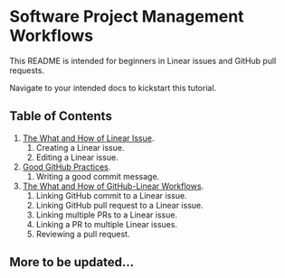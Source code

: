 # Software Project Management Workflows

This README is intended for beginners in Linear issues and GitHub pull requests.

Navigate to your intended docs to kickstart this tutorial.

## Table of Contents
1. [The What and How of Linear Issue](https://yong-zaii.github.io/Linear-Guide/docs/Linear-Issue).
   1. Creating a Linear issue.
   2. Editing a Linear issue.
2. [Good GitHub Practices](https://yong-zaii.github.io/Linear-Guide/docs/GitHub-Practices).
   1. Writing a good commit message.
3. [The What and How of GitHub-Linear Workflows](https://yong-zaii.github.io/Linear-Guide/docs/GitHub-Linear).
   1. Linking GitHub commit to a Linear issue.
   2. Linking GitHub pull request to a Linear issue.
   3. Linking multiple PRs to a Linear issue.
   4. Linking a PR to multiple Linear issues.
   5. Reviewing a pull request.


## More to be updated...
